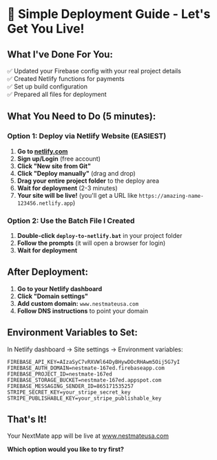 # 🚀 Simple Deployment Guide - Let's Get You Live!

## What I've Done For You:
✅ Updated your Firebase config with your real project details  
✅ Created Netlify functions for payments  
✅ Set up build configuration  
✅ Prepared all files for deployment  

## What You Need to Do (5 minutes):

### Option 1: Deploy via Netlify Website (EASIEST)

1. **Go to [netlify.com](https://netlify.com)**
2. **Sign up/Login** (free account)
3. **Click "New site from Git"**
4. **Click "Deploy manually"** (drag and drop)
5. **Drag your entire project folder** to the deploy area
6. **Wait for deployment** (2-3 minutes)
7. **Your site will be live!** (you'll get a URL like `https://amazing-name-123456.netlify.app`)

### Option 2: Use the Batch File I Created

1. **Double-click `deploy-to-netlify.bat`** in your project folder
2. **Follow the prompts** (it will open a browser for login)
3. **Wait for deployment**

## After Deployment:

1. **Go to your Netlify dashboard**
2. **Click "Domain settings"**
3. **Add custom domain:** `www.nestmateusa.com`
4. **Follow DNS instructions** to point your domain

## Environment Variables to Set:

In Netlify dashboard → Site settings → Environment variables:

```
FIREBASE_API_KEY=AIzaSyC7vRXVWl64DyBHywDOcRHAwm5Oij5G7yI
FIREBASE_AUTH_DOMAIN=nestmate-167ed.firebaseapp.com
FIREBASE_PROJECT_ID=nestmate-167ed
FIREBASE_STORAGE_BUCKET=nestmate-167ed.appspot.com
FIREBASE_MESSAGING_SENDER_ID=865171535257
STRIPE_SECRET_KEY=your_stripe_secret_key
STRIPE_PUBLISHABLE_KEY=your_stripe_publishable_key
```

## That's It! 

Your NextMate app will be live at www.nestmateusa.com

**Which option would you like to try first?**
